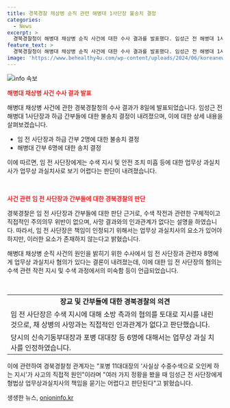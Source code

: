 ```yaml
---
title: 경북경찰 채상병 순직 관련 해병대 1사단장 불송치 결정
categories:
  - News
excerpt: >
  경북경찰청이 해병대 채상병 순직 사건에 대한 수사 결과를 발표했다. 임성근 전 해병대 1사단장은 불송치 결정을 받았지만, 7여단장 등 6명은 송치 결정을 받았다. 경찰은 임 전 사단장에 대한 업무상 과실치사를 인정하기 어렵다고 밝혔으며, 이와 관련된 7여단장 등 6명에 대해서는 업무상 과실치사가 있다고 판단했다. 결론적으로 임 전 사단장에게 형법상 업무상과실치사의 책임을 묻기 어렵다는 판단을 내렸다.
feature_text: >
  경북경찰청이 해병대 채상병 순직 사건에 대한 수사 결과를 발표했다. 임성근 전 해병대 1사단장은 불송치 결정을 받았지만, 7여단장 등 6명은 송치 결정을 받았다. 경찰은 임 전 사단장에 대한 업무상 과실치사를 인정하기 어렵다고 밝혔으며, 이와 관련된 7여단장 등 6명에 대해서는 업무상 과실치사가 있다고 판단했다. 결론적으로 임 전 사단장에게 형법상 업무상과실치사의 책임을 묻기 어렵다는 판단을 내렸다.
image: 'https://www.behealthy4u.com/wp-content/uploads/2024/06/koreanews.jpg'
---
```


<p><img src="https://www.behealthy4u.com/wp-content/uploads/2024/06/koreanews.jpg" alt="info 속보" /></p>

<p><b><span style="color: #ee2323;">해병대 채상병 사건 수사 결과 발표</span></b></p>

<p>해병대 채상병 사건에 관한 경북경찰청의 수사 결과가 8일에 발표되었습니다. 임성근 전 해병대 1사단장과 하급 간부들에 대한 불송치 결정이 내려졌으며, 이에 대한 상세 내용을 살펴보겠습니다.</p>

<ul>
  <li>임 전 사단장과 하급 간부 2명에 대한 불송치 결정</li>
  <li>해병대 간부 6명에 대한 송치 결정</li>
</ul>

<p>이에 따르면, 임 전 사단장에게는 수색 지시 및 안전 조치 미흡 등에 대한 업무상 과실치사가 업무상 과실치사로 보기 어렵다는 판단이 내려졌습니다.</p>

<p data-ke-size="size16">&nbsp;</p>

<p><b><span style="color: #ee2323;">사건 관련 임 전 사단장과 간부들에 대한 경북경찰의 판단</span></b></p>

<p>경북경찰은 임 전 사단장과 간부들에 대한 판단 근거로, 수색 작전과 관련한 구체적이고 직접적인 주의의무 위반이 없으며, 사망 결과와의 인과관계가 없다는 설명을 하였습니다. 따라서, 임 전 사단장은 책임이 인정되기 위해서는 업무상 과실치사의 요소가 있어야 하지만, 이러한 요소가 존재하지 않는다고 밝혔습니다.</p>

<p>해병대 채상병 순직 사건의 원인을 밝히기 위한 수사에서 임 전 사단장과 관련자 8명에게 업무상 과실치사 혐의가 있다는 결론이 내려졌는데, 이에 대한 임 전 사단장의 혐의는 수색 관련 작전 지시 및 수색 과정에서의 미숙함 등이 언급되었습니다.</p>

<p data-ke-size="size16">&nbsp;</p>

<table>
  <tr>
    <td style="text-align: center; height: 17px;"><b>장교 및 간부들에 대한 경북경찰의 의견</b></td>
  </tr>
  <tr>
    <td>임 전 사단장은 수색 지시에 대해 소방 측과의 협의를 토대로 지시를 내린 것으로, 채 상병의 사망과는 직접적인 인과관계가 없다고 판단했습니다.</td>
  </tr>
  <tr>
    <td>당시의 신속기동부대장과 포병 대대장 등 6명에 대해서는 업무상 과실 치사를 인정하였습니다.</td>
  </tr>
</table>

<p>이에 관련하여 경북경찰청 관계자는 "포병 11대대장의 '사실상 수중수색으로 오인케 하는 지시'가 사고의 직접적 원인"이라며 "여러 가지 정황을 봤을 때 임성근 전 사단장에게 형법상 업무상과실치사의 책임을 묻기는 어렵다고 판단된다"고 밝혔습니다.</p>
생생한 뉴스, <a href="https://onioninfo.kr" rel="dofollow">onioninfo.kr</a>


